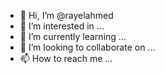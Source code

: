 <canvas id="demogl" class="playerCanvas" tabindex="0" width="1296" height="1080"></canvas>

- 👋 Hi, I’m @rayelahmed
- 👀 I’m interested in ...
- 🌱 I’m currently learning ...
- 💞️ I’m looking to collaborate on ...
- 📫 How to reach me ...

<!---
rayelahmed/rayelahmed is a ✨ special ✨ repository because its `README.md` (this file) appears on your GitHub profile.
You can click the Preview link to take a look at your changes.
--->
